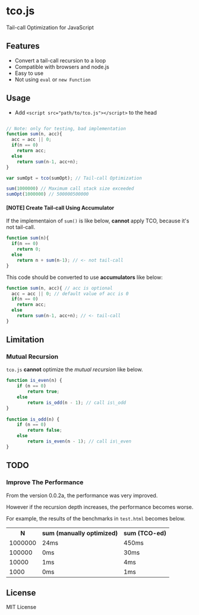 # tco.js

Tail-call Optimization for JavaScript

## Features

- Convert a tail-call recursion to a loop
- Compatible with browsers and node.js
- Easy to use
- Not using `eval` or `new Function`

## Usage

- Add `<script src="path/to/tco.js"></script>` to the head

```javascript

// Note: only for testing, bad implementation
function sum(n, acc){
  acc = acc || 0;
  if(n == 0)
    return acc;
  else
    return sum(n-1, acc+n);
}

var sumOpt = tco(sumOpt); // Tail-call Optimization

sum(1000000) // Maximum call stack size exceeded
sumOpt(1000000) // 500000500000
```

#### [NOTE] Create Tail-call Using Accumulator

If the implementaion of `sum()` is like below, **cannot** apply TCO, because it's not tail-call.

```javascript
function sum(n){
  if(n == 0)
    return 0;
  else
    return n + sum(n-1); // <- not tail-call
}
```
This code should be converted to use **accumulators** like below:

```javascript
function sum(n, acc){ // acc is optional
  acc = acc || 0; // default value of acc is 0
  if(n == 0)
    return acc;
  else
    return sum(n-1, acc+n); // <- tail-call
}
```

## Limitation

### Mutual Recursion

`tco.js` **cannot** optimize the *mutual recursion* like below.

```javascript
function is_even(n) {
    if (n == 0)
        return true;
    else
        return is_odd(n - 1); // call is\_odd
}
 
function is_odd(n) {
    if (n == 0)
        return false;
    else
        return is_even(n - 1); // call is\_even
}
```

## TODO

### Improve The Performance

From the version 0.0.2a, the performance was very improved.

However if the recursion depth increases, the performance becomes worse.

For example, the results of the benchmarks in `test.html` becomes below.

<table>
<tr><th>N</th><th>sum (manually optimized)</th><th>sum (TCO-ed)</th></tr>
<tr><td>1000000</td><td>24ms</td><td>450ms</td></tr>
<tr><td>100000</td><td>0ms</td><td>30ms</td></tr>
<tr><td>10000</td><td>1ms</td><td>4ms</td></tr>
<tr><td>1000</td><td>0ms</td><td>1ms</td></tr>
</table>


## License

MIT License
